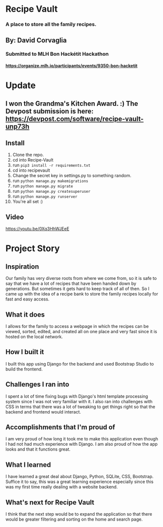 # Recipe Vault

### A place to store all the family recipes.

## By: David Corvaglia  

### Submitted to MLH Bon Hackétit Hackathon

#### https://organize.mlh.io/participants/events/9350-bon-hacketit

# Update

## I won the Grandma's Kitchen Award. :) The Devpost submission is here: https://devpost.com/software/recipe-vault-unp73h

## Install
1. Clone the repo.
2. cd into Recipe-Vault
3. run <code>pip3 install -r requirements.txt</code>
4. cd into recipevault
5. Change the secret key in settings.py to something random.
6. run <code>python manage.py makemigrations</code>
7. run <code>python manage.py migrate</code>
8. run <code>python manage.py createsuperuser</code>
9. run <code>python manage.py runserver</code>
10. You're all set :)

## Video
https://youtu.be/0Xq3HhWJEeE
# Project Story

## Inspiration
Our family has very diverse roots from where we come from, so it is safe to say that we have a lot of recipes that have been handed down by generations. But sometimes it gets hard to keep track of all of then. So I came up with the idea of a recipe bank to store the family recipes locally for fast and easy access.
## What it does
I allows for the family to access a webpage in which the recipes can be viewed, sorted, edited, and created all on one place and very fast since it is hosted on the local network.
## How I built it
I built this app using Django for the backend and used Bootstrap Studio to build the frontend.
## Challenges I ran into
I spent a lot of time fixing bugs with Django's html template processing system since I was not very familiar with it. I also ran into challenges with CSS in terms that there was a lot of tweaking to get things right so that the backend and frontend would interact.
## Accomplishments that I'm proud of
I am very proud of how long it took me to make this application even though I had not had much experience with Django. I am also proud of how the app looks and that it functions great.
## What I learned
I have learned a great deal about Django, Python, SQLite, CSS, Bootstrap. Suffice it to say, this was a great learning experience especially since this was my first time really dealing with a website backend.
## What's next for Recipe Vault
I think that the next step would be to expand the application so that there would be greater filtering and sorting on the home and search page.
